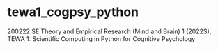 # tewa1_cogpsy_python
200222 SE Theory and Empirical Research (Mind and Brain) 1 (2022S), TEWA 1: Scientific Computing in Python for Cognitive Psychology
